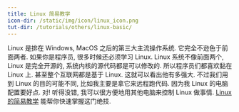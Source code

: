 ```yaml
---
title: Linux 简易教学
icon-dir: /static/img/icon/linux_icon.png
tut-dir: /tutorials/others/linux-basic/
---
```

Linux 是排在 Windows, MacOS 之后的第三大主流操作系统. 它完全不逊色于前面两者. 如果你是程序员, 很多时候还必须学习 Linux.
Linux 系统不像前面两个, Linux 是完全开源的, 系统内核的源代码都是可以修改的. 所以程序员们都喜欢黏在 Linux 上. 甚至整个互联网都是基于 Linux. 这就可以看出他有多强大.
不过我们用到 Linux 的目的可能不同, 比如我主要是拿它来远程跑代码. 因为我 Linux 的电脑配置要好点. 对! 听得没错, 我可以很方便地用其他电脑来控制 Linux 做事情.
<a href="{{page.tut-dir}}">Linux 的简易教学</a>
能帮你快速掌握这门绝技.

